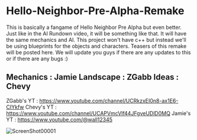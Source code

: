 # Hello-Neighbor-Pre-Alpha-Remake
This is basically a fangame of Hello Neighbor Pre Alpha but even better. Just like in the AI Rundown video, it will be something like that.
It will have the same mechanics and AI. This project won't have c++ but instead we'll be using blueprints for the objects and characters.
Teasers of this remake will be posted here. We will update you guys if there are any updates to this or if there are any bugs :)

Mechanics : Jamie
Landscape : ZGabb
Ideas : Chevy
------------------------------------------------------------------------------------------------------------------------------------------------
ZGabb's YT : https://www.youtube.com/channel/UCRkzxEI0n8-ax1E6-CIYkfw
Chevy's YT : https://www.youtube.com/channel/UCAPVmcVlf44JFgveUDlD0MQ
Jamie's YT : https://www.youtube.com/@wall12345

![ScreenShot00001](https://user-images.githubusercontent.com/129667045/230176890-bd3b9cd9-e298-4ac0-a5cd-c7459336935d.png)
